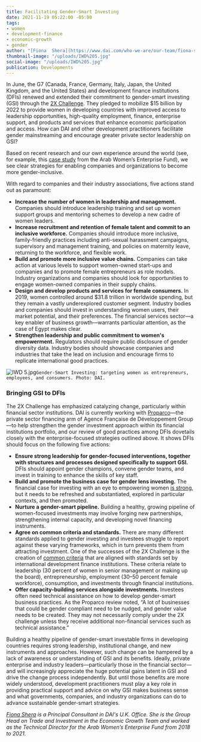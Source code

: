 ```yaml
---
title: Facilitating Gender-Smart Investing
date: 2021-11-19 05:22:00 -05:00
tags:
- women
- development-finance
- economic-growth
- gender
author: "[Fiona  Shera](https://www.dai.com/who-we-are/our-team/fiona-shera)"
thumbnail-image: "/uploads/IWD%205.jpg"
social-image: "/uploads/IWD%205.jpg"
publication: Developments
---
```


In June, the G7 (Canada, France, Germany, Italy, Japan, the United Kingdom, and the United States) and development finance institutions (DFIs) renewed and extended their commitment to gender-smart investing (GSI) through the [2X Challenge](https://www.2xchallenge.org/). They pledged to mobilize $15 billion by 2022 to provide women in developing countries with improved access to leadership opportunities, high-quality employment, finance, enterprise support, and products and services that enhance economic participation and access. How can DAI and other development practitioners facilitate gender mainstreaming and encourage greater private sector leadership on GSI?




Based on recent research and our own experience around the world (see, for example, this [case study](https://dai-global-developments.com/articles/gender-smart-investing-the-arab-womens-enterprise-fund) from the Arab Women’s Enterprise Fund), we see clear strategies for enabling companies and organizations to become more gender-inclusive. 

With regard to companies and their industry associations, five actions stand out as paramount:

* **Increase the number of women in leadership and management.** Companies should introduce leadership training and set up women support groups and mentoring schemes to develop a new cadre of women leaders.
* **Increase recruitment and retention of female talent and commit to an inclusive workforce.** Companies should introduce more inclusive, family-friendly practices including anti-sexual harassment campaigns, supervisory and management training, and policies on maternity leave, returning to the workforce, and flexible work.
* **Build and promote more inclusive value chains.** Companies can take action at various levels to support women-owned start-ups and companies and to promote female entrepreneurs as role models. Industry organizations and companies should look for opportunities to engage women-owned companies in their supply chains.
* **Design and develop products and services for female consumers.** In 2019, women controlled around $31.8 trillion in worldwide spending, but they remain a vastly underexplored customer segment. Industry bodies and companies should invest in understanding women users, their market potential, and their preferences. The financial services sector—a key enabler of business growth—warrants particular attention, as the case of Egypt makes clear. 
* **Strengthen leadership and public commitment to women's empowerment.** Regulators should require public disclosure of gender diversity data. Industry bodies should showcase companies and industries that take the lead on inclusion and encourage firms to replicate international good practices.

![IWD 5.jpg](/uploads/IWD%205.jpg)`Gender-Smart Investing: targeting women as entrepreneurs, employees, and consumers. Photo: DAI.`

### Bringing GSI to DFIs 

The 2X Challenge has emphasized catalyzing change, particularly within financial sector institutions. DAI is currently working with [Proparco](https://www.proparco.fr/en/financial-institution-working-private-sector-and-sustainable-development)—the private sector financing arm of Agence Française de Développement Group—to help strengthen the gender investment approach within its financial institutions portfolio, and our review of good practices among DFIs dovetails closely with the enterprise-focused strategies outlined above. It shows DFIs should focus on the following five actions:

* **Ensure strong leadership for gender-focused interventions, together with structures and processes designed specifically to support GSI.** DFIs should appoint gender champions, convene gender teams, and invest in training to enhance the skills of key staff.
* **Build and promote the business case for gender lens investing.** The financial case for investing with an eye to empowering women [is strong](https://dai-global-developments.com/articles/invest-on-the-frontier-of-gender-lens-investing), but it needs to be refreshed and substantiated, explored in particular contexts, and then promoted.
* **Nurture a gender-smart pipeline.** Building a healthy, growing pipeline of women-focused investments may involve forging new partnerships, strengthening internal capacity, and developing novel financing instruments.
* **Agree on common criteria and standards.** There are many different standards applied to gender investing and investees struggle to report against these varying frameworks, which in turn prevents them from attracting investment. One of the successes of the 2X Challenge is the creation of [common criteria](https://www.2xchallenge.org/criteria) that are aligned with standards set by international development finance institutions. These criteria relate to leadership (30 percent of women in senior management or making up the board), entrepreneurship, employment (30–50 percent female workforce), consumption, and investments through financial institutions. 
* **Offer capacity-building services alongside investments.** Investees often need technical assistance on how to develop gender-smart business practices. As the Proparco review noted, “A lot of businesses that could be gender compliant need to be nudged, and gender value needs to be created. They may not necessarily comply under the 2X challenge unless they receive additional non-financial services such as technical assistance.”

Building a healthy pipeline of gender-smart investable firms in developing countries requires strong leadership, institutional change, and new instruments and approaches. However, such change can be hampered by a lack of awareness or understanding of GSI and its benefits. Ideally, private enterprise and industry leaders—particularly those in the financial sector—and will increasingly appreciate the huge potential gains latent in GSI and drive the change process independently. But until those benefits are more widely understood, development practitioners must play a key role in providing practical support and advice on why GSI makes business sense and what governments, companies, and industry organizations can do to advance sustainable gender-smart strategies. 

*[Fiona  Shera](https://www.dai.com/who-we-are/our-team/fiona-shera) is a Principal Consultant in DAI's U.K. Office. She is the Group Head on Trade and Investment in the Economic Growth Team and worked as the Technical Director for the Arab Women’s Enterprise Fund from 2018 to 2021.*